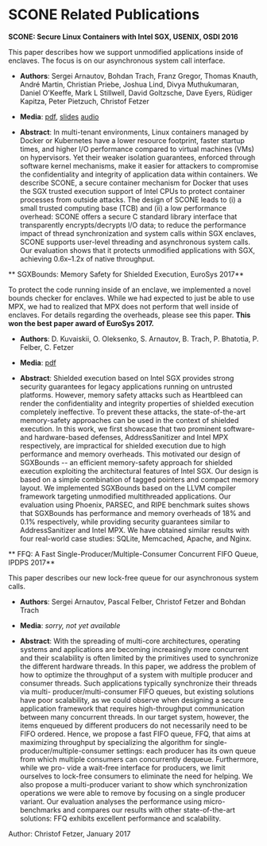 # SCONE Related Publications

**SCONE: Secure Linux Containers with Intel SGX, USENIX, OSDI 2016**

 This paper describes how we support unmodified applications inside of enclaves. The focus is on our asynchronous system
 call interface.

 - **Authors**:  Sergei Arnautov, Bohdan Trach, Franz Gregor, Thomas Knauth, André Martin, Christian Priebe, Joshua Lind, Divya Muthukumaran, Daniel O'Keeffe, Mark L Stillwell, David Goltzsche, Dave Eyers, Rüdiger Kapitza, Peter Pietzuch, Christof Fetzer

 - **Media**: [pdf](https://www.usenix.org/system/files/conference/osdi16/osdi16-arnautov.pdf), [slides](https://www.usenix.org/sites/default/files/conference/protected-files/osdi16_slides_knauth.pdf)
[audio](https://www.usenix.org/conference/osdi16/technical-sessions/presentation/arnautov)

 - **Abstract**:  In multi-tenant environments, Linux containers managed by Docker or Kubernetes have a lower resource footprint, faster startup times, and higher I/O performance compared to virtual machines (VMs) on hypervisors. Yet their weaker isolation guarantees, enforced through software kernel mechanisms, make it easier for attackers to compromise the confidentiality and integrity of application data within containers.
We describe SCONE, a secure container mechanism for Docker that uses the SGX trusted execution support of Intel CPUs to protect container processes from outside attacks. The design of SCONE leads to (i) a small trusted computing base (TCB) and (ii) a low performance overhead: SCONE offers a secure C standard library interface that transparently encrypts/decrypts I/O data; to reduce the performance impact of thread synchronization and system calls within SGX enclaves, SCONE supports user-level threading and asynchronous system calls. Our evaluation shows that it protects unmodified applications with SGX, achieving 0.6x–1.2x of native throughput.


** SGXBounds: Memory Safety for Shielded Execution, EuroSys 2017**

 To protect the code running inside of an enclave, we implemented a novel bounds checker for enclaves. While we had expected
 to just be able to use MPX, we had to realized that MPX does not perform that well inside of enclaves. For details regarding
 the overheads,  please see this paper. **This won the best paper award of EuroSys 2017.**

 - **Authors**: D. Kuvaiskii, O. Oleksenko, S. Arnautov, B. Trach, P. Bhatotia, P. Felber, C. Fetzer 

 - **Media**: [pdf](http://se.inf.tu-dresden.de/pubs/papers/sgxbounds2017.pdf) 

 - **Abstract**: Shielded execution based on Intel SGX provides strong security guarantees for legacy applications running on untrusted platforms. However, memory safety attacks such as Heartbleed can render the confidentiality and integrity properties of shielded execution completely ineffective. To prevent these attacks, the state-of-the-art memory-safety approaches can be used in the context of shielded execution. In this work, we first showcase that two prominent software- and hardware-based defenses, AddressSanitizer and Intel MPX respectively, are impractical for shielded execution due to high performance and memory overheads. This motivated our design of SGXBounds -- an efficient memory-safety approach for shielded execution exploiting the architectural features of Intel SGX. Our design is based on a simple combination of tagged pointers and compact memory layout. We implemented SGXBounds based on the LLVM compiler framework targeting unmodified multithreaded applications. Our evaluation using Phoenix, PARSEC, and RIPE benchmark suites shows that SGXBounds has performance and memory overheads of 18% and 0.1% respectively, while providing security guarantees similar to AddressSanitizer and Intel MPX. We have obtained similar results with four real-world case studies: SQLite, Memcached, Apache, and Nginx.

** FFQ: A Fast Single-Producer/Multiple-Consumer Concurrent FIFO Queue, IPDPS 2017**

This paper describes our new lock-free queue for our asynchronous system calls.

- **Authors**: Sergei Arnautov, Pascal Felber, Christof Fetzer and Bohdan Trach

- **Media**: *sorry, not yet available* 

- **Abstract**:  With the spreading of multi-core architectures, operating systems and applications are becoming increasingly more concurrent and their scalability is often limited by the primitives used to synchronize the different hardware threads. In this paper, we address the problem of how to optimize the throughput of a system with multiple producer and consumer threads. Such applications typically synchronize their threads via multi- producer/multi-consumer FIFO queues, but existing solutions have poor scalability, as we could observe when designing a secure application framework that requires high-throughput communication between many concurrent threads. In our target system, however, the items enqueued by different producers do not necessarily need to be FIFO ordered. Hence, we propose a fast FIFO queue, FFQ, that aims at maximizing throughput by specializing the algorithm for single-producer/multiple-consumer settings: each producer has its own queue from which multiple consumers can concurrently dequeue. Furthermore, while we pro- vide a wait-free interface for producers, we limit ourselves to lock-free consumers to eliminate the need for helping. We also propose a multi-producer variant to show which synchronization operations we were able to remove by focusing on a single producer variant. Our evaluation analyses the performance using micro- benchmarks and compares our results with other state-of-the-art solutions: FFQ exhibits excellent performance and scalability.


Author: Christof Fetzer, January 2017
